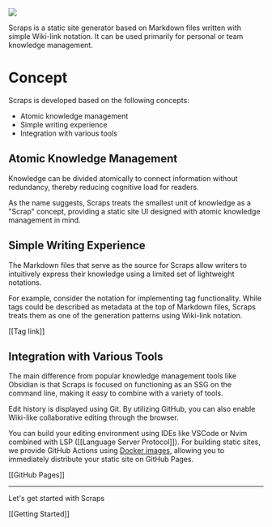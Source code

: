 ![](https://github.com/boykush/scraps/raw/main/assets/logo_opacity.png?raw=true)

Scraps is a static site generator based on Markdown files written with simple Wiki-link notation. It can be used primarily for personal or team knowledge management.

# Concept
Scraps is developed based on the following concepts:

- Atomic knowledge management
- Simple writing experience
- Integration with various tools

## Atomic Knowledge Management
Knowledge can be divided atomically to connect information without redundancy, thereby reducing cognitive load for readers.

As the name suggests, Scraps treats the smallest unit of knowledge as a "Scrap" concept, providing a static site UI designed with atomic knowledge management in mind.

## Simple Writing Experience
The Markdown files that serve as the source for Scraps allow writers to intuitively express their knowledge using a limited set of lightweight notations.

For example, consider the notation for implementing tag functionality. While tags could be described as metadata at the top of Markdown files, Scraps treats them as one of the generation patterns using Wiki-link notation.

[[Tag link]]

## Integration with Various Tools
The main difference from popular knowledge management tools like Obsidian is that Scraps is focused on functioning as an SSG on the command line, making it easy to combine with a variety of tools.

Edit history is displayed using Git. By utilizing GitHub, you can also enable Wiki-like collaborative editing through the browser.

You can build your editing environment using IDEs like VSCode or Nvim combined with LSP ([[Language Server Protocol]]). For building static sites, we provide GitHub Actions using [Docker images](https://github.com/boykush/scraps/pkgs/container/scraps), allowing you to immediately distribute your static site on GitHub Pages.

[[GitHub Pages]]

---

Let's get started with Scraps

[[Getting Started]]